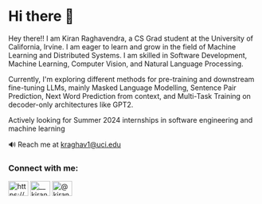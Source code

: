 <h1 align="left">Hi there 👋</h1>
Hey there!! 
I am Kiran Raghavendra, a CS Grad student at the University of California, Irvine.
I am eager to learn and grow in the field of Machine Learning and Distributed Systems. I am skilled in Software Development, Machine Learning, Computer Vision, and Natural Language Processing. 

Currently, I'm exploring different methods for pre-training and downstream fine-tuning LLMs, mainly Masked Language Modelling, Sentence Pair Prediction, Next Word Prediction from context, and Multi-Task Training on decoder-only architectures like GPT2.

Actively looking for Summer 2024 internships in software engineering and machine learning

🔊 Reach me at kraghav1@uci.edu


<h3 align="left">Connect with me:</h3>
<p align="left">
<a href="https://www.linkedin.com/in/kiranraghavendra789/" target="blank"><img align="center" src="https://raw.githubusercontent.com/rahuldkjain/github-profile-readme-generator/master/src/images/icons/Social/linked-in-alt.svg" alt="https://www.linkedin.com/in/kiranraghavendra789/" height="30" width="40" /></a>
<a href="https://instagram.com/__kiran.r__" target="blank"><img align="center" src="https://raw.githubusercontent.com/rahuldkjain/github-profile-readme-generator/master/src/images/icons/Social/instagram.svg" alt="__kiran.r__" height="30" width="40" /></a>
<a href="https://medium.com/@kiranraghavendra" target="blank"><img align="center" src="https://raw.githubusercontent.com/rahuldkjain/github-profile-readme-generator/master/src/images/icons/Social/medium.svg" alt="@kiranraghavendra" height="30" width="40" /></a>
</p>



